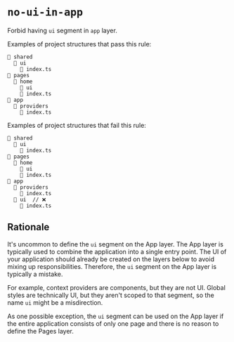 # `no-ui-in-app`

Forbid having <code>ui</code> segment in <code>app</code> layer.

Examples of project structures that pass this rule:

```
📂 shared
  📂 ui
    📄 index.ts
📂 pages
  📂 home
    📂 ui
    📄 index.ts
📂 app
  📂 providers
    📄 index.ts
```

Examples of project structures that fail this rule:

```
📂 shared
  📂 ui
    📄 index.ts
📂 pages
  📂 home
    📂 ui
    📄 index.ts
📂 app
  📂 providers
    📄 index.ts
  📂 ui  // ❌
    📄 index.ts
```

## Rationale

It's uncommon to define the `ui` segment on the App layer. The App layer is typically used to combine the application into a single entry point. The UI of your application should already be created on the layers below to avoid mixing up responsibilities. Therefore, the `ui` segment on the App layer is typically a mistake.

For example, context providers are components, but they are not UI. Global styles are technically UI, but they aren't scoped to that segment, so the name `ui` might be a misdirection.

As one possible exception, the `ui` segment can be used on the App layer if the entire application consists of only one page and there is no reason to define the Pages layer.
